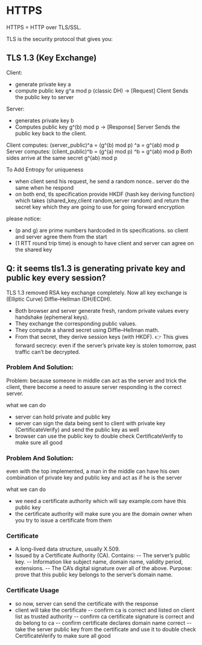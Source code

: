# HTTPS

HTTPS = HTTP over TLS/SSL.

TLS is the security protocol that gives you:

## TLS 1.3 (Key Exchange)
Client:
- generate private key a
- compute public key g^a mod p (classic DH)
-> [Request] Client Sends the public key to server 

Server:
- generates private key b
- Computes public key g^(b) mod p
-> [Response] Server Sends the public key back to the client.


Client computes: (server_public)^a = (g^(b) mod p) ^a = g^(ab) mod p
Server computes: (client_public)^b = (g^(a) mod p) ^b = g^(ab) mod p
Both sides arrive at the same secret g^(ab) mod p


To Add Entropy for uniqueness
- when client send his request, he send a random nonce.. server do the same when he respond
- on both end, tls specification provide HKDF (hash key deriving function) which takes (shared_key,client random,server random) and return the secret key which they are going to use for going forward encryption


please notice:
- (p and g) are prime numbers hardcoded in tls specifications. so client and server agree them from the start
- (1 RTT round trip time) is enough to have client and server can agree on the shared key 



## Q: it seems tls1.3 is generating private key and public key every session?

TLS 1.3 removed RSA key exchange completely.
Now all key exchange is (Elliptic Curve) Diffie–Hellman (DH/ECDH).
- Both browser and server generate fresh, random private values every handshake (ephemeral keys).
- They exchange the corresponding public values.
- They compute a shared secret using Diffie–Hellman math.
- From that secret, they derive session keys (with HKDF).
👉 This gives forward secrecy: even if the server’s private key is stolen tomorrow, past traffic can’t be decrypted.


### Problem And Solution:

Problem:
because someone in middle can act as the server and trick the client, there become a need to assure server responding is the correct server.

what we can do
- server can hold private and public key
- server can sign the data being sent to client with private key (CertificateVerify) and send the public key as well
- browser can use the public key to double check CertificateVerify to make sure all good

### Problem And Solution:
even with the top implemented, a man in the middle can have his own combination of private key and public key and act as if he is the server

what we can do
- we need a certificate authority which will say example.com have this public key
- the certificate authority will make sure you are the domain owner when you try to issue a certificate from them


### Certificate
- A long-lived data structure, usually X.509.
- Issued by a Certificate Authority (CA).
Contains:
    -- The server’s public key.
    -- Information like subject name, domain name, validity period, extensions.
    -- The CA’s digital signature over all of the above.
Purpose: prove that this public key belongs to the server’s domain name.


### Certificate Usage 
- so now, server can send the certificate with the response
- client will take the certificate 
    -- confirm ca is correct and listed on client list as trusted authority 
    -- confirm ca certificate signature is correct and do belong to ca
    -- confirm certificate declares domain name correct
    -- take the server public key from the certificate and use it to double check CertificateVerify to make sure all good